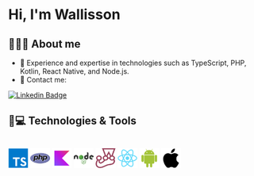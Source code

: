 <h1>Hi, I'm Wallisson</h1>

## 🙋🏾‍♂️ About me 

- 💼 Experience and expertise in technologies such as TypeScript, PHP, Kotlin, React Native, and Node.js.
- 💬 Contact me:

[![Linkedin Badge](https://img.shields.io/badge/-Wallisson-blue?style=flat&logo=Linkedin&logoColor=white&link=https://www.linkedin.com/in/wallisson-martins-/)](https://www.linkedin.com/in/wallisson-martins-/)

## 🚀💻 Technologies & Tools
<div style="display: inline_block"><br>
  <img align="center" alt="TypeScript" height="40" width="40" src="https://github.com/devicons/devicon/blob/master/icons/typescript/typescript-original.svg">
  <img align="center" alt="PHP" height="40" width="40" src="https://github.com/devicons/devicon/blob/master/icons/php/php-original.svg">
  <img align="center" alt="Kotlin" height="40" width="40" src="https://github.com/devicons/devicon/blob/master/icons/kotlin/kotlin-original.svg"> 
  <img align="center" alt="Node.js" height="40" width="40" src="https://github.com/devicons/devicon/blob/master/icons/nodejs/nodejs-original-wordmark.svg"> 
  <img align="center" alt="Jest" height="40" width="40" src="https://github.com/devicons/devicon/blob/master/icons/jest/jest-plain.svg">
  <img align="center" alt="React Native" height="40" width="40" src="https://github.com/devicons/devicon/blob/master/icons/react/react-original.svg"> 
  <img align="center" alt="Android" height="40" width="40" src="https://github.com/devicons/devicon/blob/master/icons/android/android-original.svg">
  <img align="center" alt="iOS" height="40" width="40" src="https://github.com/devicons/devicon/blob/master/icons/apple/apple-original.svg">
</div>
